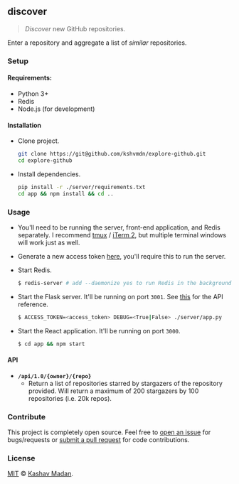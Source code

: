 ## discover

> _Discover_ new GitHub repositories.

Enter a repository and aggregate a list of _similar_ repositories.

### Setup

#### Requirements:

  - Python 3+
  - Redis
  - Node.js (for development)

#### Installation

- Clone project.

  ```sh
  git clone https://git@github.com/kshvmdn/explore-github.git
  cd explore-github
  ```

- Install dependencies.

  ```sh
  pip install -r ./server/requirements.txt
  cd app && npm install && cd ..
  ```

### Usage

- You'll need to be running the server, front-end application, and Redis separately. I recommend [tmux](https://tmux.github.io/) / [iTerm 2](https://www.iterm2.com/), but multiple terminal windows will work just as well.

- Generate a new access token [here](https://github.com/settings/tokens), you'll require this to run the server.

- Start Redis.

  ```sh
  $ redis-server # add --daemonize yes to run Redis in the background
  ```

- Start the Flask server. It'll be running on port `3001`. See [this](#api) for the API reference.

  ```sh
  $ ACCESS_TOKEN=<access_token> DEBUG=<True|False> ./server/app.py
  ```

- Start the React application. It'll be running on port `3000`.

  ```sh
  $ cd app && npm start
  ```

#### API

- __`/api/1.0/{owner}/{repo}`__
  + Return a list of repositories starred by stargazers of the repository provided. Will return a maximum of 200 stargazers by 100 repositories (i.e. 20k repos).

### Contribute

This project is completely open source. Feel free to [open an issue](https://github.com/kshvmdn/discover/issues) for bugs/requests or [submit a pull request](https://github.com/kshvmdn/discover/pulls) for code contributions.

### License

[MIT](LICENSE) © [Kashav Madan](http://kshvmdn.com).

